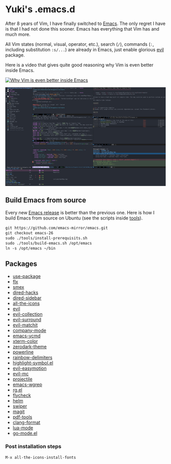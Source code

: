 Yuki's .emacs.d
===============

After 8 years of Vim, I have finally switched to [Emacs](https://www.gnu.org/software/emacs/). The only regret I have is that I had not done this sooner. Emacs has everything that Vim has and much more.

All Vim states (normal, visual, operator, etc.), search (`/`), commands (`:`, including substitution `:s/...`) are already in Emacs, just enable glorious [evil](https://github.com/emacs-evil/evil) package.

Here is a video that gives quite good reasoning why Vim is even better inside Emacs.

[![Why Vim is even better inside Emacs](http://img.youtube.com/vi/JWD1Fpdd4Pc/0.jpg)](http://www.youtube.com/watch?v=JWD1Fpdd4Pc "Why Vim is even better inside Emacs")

![Dired, Shell, Magit, Rg, C++](screenshots/dired-shell-magit-rg-c++-ivy.jpg?raw=true "Dired, Shell, Magit, Rg, C++")

Build Emacs from source
-----------------------

Every new [Emacs release](https://www.gnu.org/software/emacs/history.html) is better than the previous one. Here is how I build Emacs from source on Ubuntu (see the scripts inside [tools](tools)).

``` shell
git https://github.com/emacs-mirror/emacs.git
git checkout emacs-26
sudo ./tools/install-prerequisits.sh
sudo ./tools/build-emacs.sh /opt/emacs
ln -s /opt/emacs ~/bin
```

Packages
--------

 - [use-package](https://github.com/jwiegley/use-package)
 - [flx](https://github.com/lewang/flx)
 - [smex](https://github.com/nonsequitur/smex)
 - [dired-hacks](https://github.com/Fuco1/dired-hacks)
 - [dired-sidebar](https://github.com/jojojames/dired-sidebar)
 - [all-the-icons](https://github.com/domtronn/all-the-icons.el)
 - [evil](https://github.com/emacs-evil/evil)
 - [evil-collection](https://github.com/emacs-evil/evil-collection)
 - [evil-surround](https://github.com/emacs-evil/evil-surround)
 - [evil-matchit](https://github.com/redguardtoo/evil-matchit)
 - [company-mode](https://github.com/company-mode/company-mode)
 - [emacs-ycmd](https://github.com/abingham/emacs-ycmd)
 - [xterm-color](https://github.com/atomontage/xterm-color)
 - [zerodark-theme](https://github.com/NicolasPetton/zerodark-theme)
 - [powerline](https://github.com/milkypostman/powerline)
 - [rainbow-delimiters](https://github.com/Fanael/rainbow-delimiters)
 - [highlight-symbol.el](https://github.com/nschum/highlight-symbol.el)
 - [evil-easymotion](https://github.com/PythonNut/evil-easymotion)
 - [evil-mc](https://github.com/gabesoft/evil-mc)
 - [projectile](https://github.com/bbatsov/projectile)
 - [emacs-wgrep](https://github.com/mhayashi1120/Emacs-wgrep)
 - [rg.el](https://github.com/dajva/rg.el)
 - [flycheck](https://github.com/flycheck/flycheck)
 - [helm](https://github.com/emacs-helm/helm)
 - [swiper](https://github.com/abo-abo/swiper)
 - [magit](https://github.com/magit/magit)
 - [pdf-tools](https://github.com/politza/pdf-tools)
 - [clang-format](https://github.com/emacsorphanage/clang-format)
 - [lua-mode](https://github.com/immerrr/lua-mode)
 - [go-mode.el](https://github.com/dominikh/go-mode.el)

### Post installation steps

```
M-x all-the-icons-install-fonts
```
